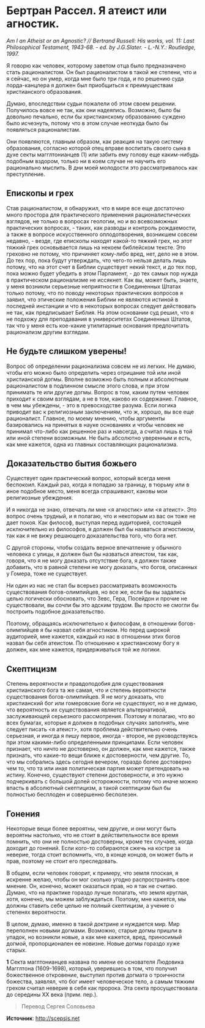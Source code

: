 # Бертран Рассел. Я атеист или агностик.
_Am I an Atheist or an Agnostic? // Bertrand Russell: His works, vol. 11: Last Philosophical Testament, 1943-68. - ed. by J.G.Slater. - L.-N.Y.: Routledge, 1997._

Я говорю как человек, которому заветом отца было предназначено стать рационалистом. Он был рационалистом в такой же степени, что и я сейчас, но он умер, когда мне было три года, и по решению суда лорда-канцлера я должен был приобщиться к преимуществам христианского образования.

Думаю, впоследствии судьи пожалели об этом своем решении. Получилось вовсе не так, как они надеялись. Возможно, было бы довольно печально, если бы христианскому образованию суждено было исчезнуть, потому что в этом случае неоткуда было бы появляться рационалистам.

Они появляются, главным образом, как реакция на такую систему образования, согласно которой отец вправе воспитать своего сына в духе секты магглтонианцев (1) или забить ему голову еще каким-нибудь подобным вздором, только ни в коем случае не научить его рационально мыслить. В дни моей молодости это рассматривалось как преступление.

## Епископы и грех

Став рационалистом, я обнаружил, что в мире все еще достаточно много простора для практического применения рационалистических взглядов, не только в вопросах геологии, но и во всевозможных практических вопросах, - таких, как разводы и контроль рождаемости, а также в вопросе искусственного оплодотворения, возникшем совсем недавно, - везде, где епископы находят какой-то тяжкий грех, но этот тяжкий грех основывается лишь на некоем библейском тексте. Это греховно не потому, что причиняет кому-либо вред, нет, дело не в этом. До тех пор, пока будут утверждать, что чего-то нельзя делать лишь потому, что на этот счет в Библии существует некий текст, и до тех пор, пока можно будет убедить в этом Парламент, - до тех самых пор нужда в практическом рационализме не иссякнет. Как вы, может быть, знаете, у меня возникли серьезные неприятности в Соединенных Штатах только потому, что по поводу некоторых практических вопросов я заявил, что этические положения Библии не являются истиной в последней инстанции и что в некоторых вопросах следует действовать не так, как предписывает Библия. На этом основании суд решил, что я не подхожу для преподавания в университетах Соединенных Штатов, так что у меня есть кое-какие утилитарные основания предпочитать рационализм другим взглядам.

## Не будьте слишком уверены!

Вопрос об определении рационализма совсем не из легких. Не думаю, чтобы его можно было определить через отрицание той или иной христианской догмы. Вполне возможно быть полным и абсолютным рационалистом в подлинном смысле этого слова, и при этом принимать те или другие догмы. Вопрос в том, каким путем человек приходит к своим взглядам, а не в том, каково их содержание. Главное, в чем мы убеждены, - это в превосходстве разума. Если логика приводит вас к религиозным заключениям, что ж, хорошо, вы все еще рационалист. Главное, по моему мнению, чтобы аргументы базировались на принятых в науке основаниях и чтобы человек не принимал что-либо как решенное раз и навсегда, а считал лишь в той или иной степени возможным. Не быть абсолютно уверенным и есть, как мне кажется, одна из главных составляющих рационализма.

## Доказательство бытия божьего

Существует один практический вопрос, который всегда меня беспокоил. Каждый раз, когда я попадаю за границу, в тюрьму или в иное подобное место, меня всегда спрашивают, каковы мои религиозные убеждения.

И я никогда не знаю, отвечать ли мне <я агностик> или <я атеист>. Это вопрос очень трудный, и я полагаю, что и некоторым из вас он тоже не дает покоя. Как философ, выступая перед аудиторией, состоящей исключительно из философов, я должен был бы назваться агностиком, так как я не вижу решающего доказательства того, что бога нет.

С другой стороны, чтобы создать верное впечатление у обычного человека с улицы, я должен был бы назваться атеистом, так как, говоря, что я не могу доказать отсутствие бога, я должен также добавить, что в равной степени не могу доказать, что богов, описанных у Гомера, тоже не существует.

Ни один из нас не стал бы всерьез рассматривать возможность существования богов-олимпийцев, но все же, если бы вы задались целью логически обосновать, что Зевс, Гера, Посейдон и прочие не существовали, вы сочли бы это адским трудом. Вы просто не смогли бы построить подобное доказательство.

Поэтому, обращаясь исключительно к философам, в отношении богов-олимпийцев я бы назвал себя агностиком. Но перед широкой аудиторией, мне кажется, каждый из нас в отношении этих богов назвал бы себя атеистом. По отношению к христианскому богу я должен, как мне кажется, придерживаться той же логики.

## Скептицизм

Степень вероятности и правдоподобия для существования христианского бога та же самая, что и степень вероятности существования богов-олимпийцев. Я не могу доказать, что христианский бог или гомеровские боги не существуют, но я не думаю, что вероятность их существования является альтернативой, заслуживающей серьезного рассмотрения. Поэтому я полагаю, что во всех бумагах, которые я должен в подобных случаях заполнять, мне следует писать <я атеист>, хотя проблема действительно очень серьезная, и иногда я пишу первое, иногда - второе, не руководствуясь при этом какими-либо определенными принципами. Если человек признает, что ничто не достоверно, он должен, как мне кажется, также признать, что какие-то вещи ближе к достоверности, чем другие. То, что мы собрались здесь сегодня вечером, гораздо более достоверно чем то, что та или иная политическая партия может претендовать на истину. Конечно, существуют степени достоверности, и это нужно подчеркивать с большой долей осторожности, потому что иначе можно впасть в абсолютный скептицизм, а такой скептицизм был бы полностью бесплоден и совершенно бесполезен.

## Гонения

Некоторые вещи более вероятны, чем другие, и они могут быть вероятны настолько, что не стоит в действительности все время помнить, что они не полностью достоверны, кроме тех случаев, когда доходит до гонений. Если кого-то собираются сжечь на костре за неверие, тогда стоит вспомнить, что, в конце концов, он может быть и прав, поэтому не стоит его преследовать.

В общем, если человек говорит, к примеру, что земля плоская, я искренне желаю, чтобы он мог сколько угодно распространять свое мнение. Он, конечно, может оказаться прав, но я так не считаю. Думаю, что на практике гораздо лучше полагать, что земля круглая, хотя, конечно, мы можем заблуждаться. Поэтому, мне кажется, мы должны ставить себе целью не полный скептицизм, а учение о степенях вероятности.

В целом, думаю, именно в такой доктрине и нуждается мир. Мир переполнен новыми догмами. Возможно, старые догмы пришли в упадок, но возникли новые, а как мне кажется, вред, приносимый догмой, пропорционален ее новизне. Новые догмы гораздо хуже старых.


**1** Секта маглтонианцев названа по имени ее основателя Людовика Магглтона (1609-1698), который, уверившись в том, что получил божественное откровение, выступил против догмата о троичности божества, заявлял, что бог имеет человеческое тело, а самым тяжким грехом считал неверие в себя как пророка. Эта секта просуществовала до середины XX века (прим. пер.).

> Перевод Сергея Соловьева

**Источник**: http://scepsis.net
